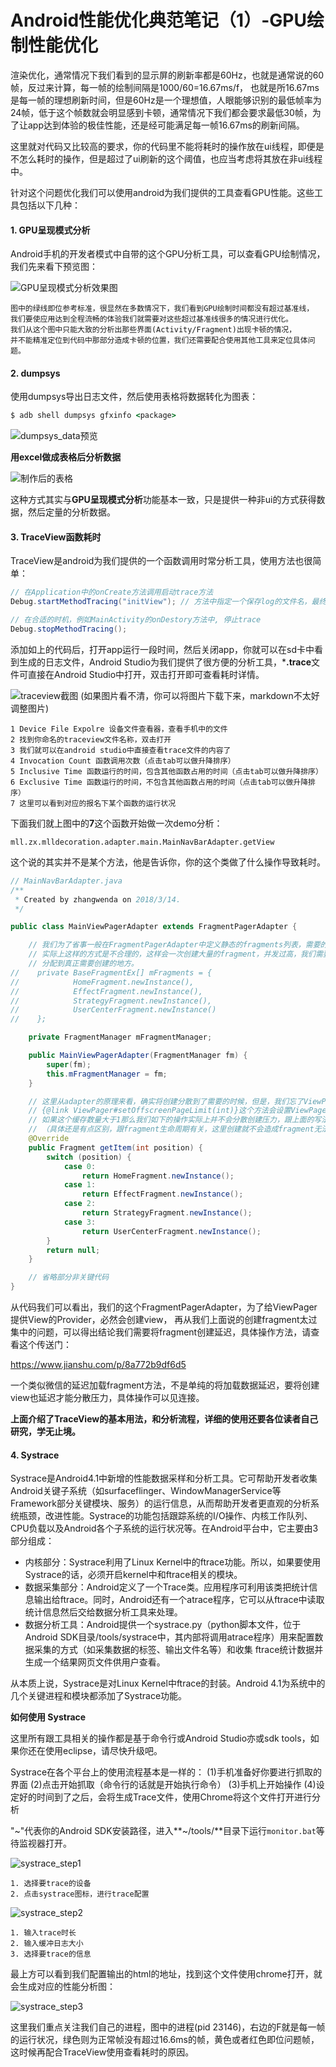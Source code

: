 Android性能优化典范笔记（1）-GPU绘制性能优化
====================================

渲染优化，通常情况下我们看到的显示屏的刷新率都是60Hz，也就是通常说的60帧，反过来计算，每一帧的绘制间隔是1000/60=16.67ms/f，
也就是所16.67ms是每一帧的理想刷新时间，但是60Hz是一个理想值，人眼能够识别的最低帧率为24帧，低于这个帧数就会明显感到卡顿，通常情况下我们都会要求最低30帧，为了让app达到体验的极佳性能，还是经可能满足每一帧16.67ms的刷新间隔。

这里就对代码又比较高的要求，你的代码里不能将耗时的操作放在ui线程，即便是不怎么耗时的操作，但是超过了ui刷新的这个阈值，也应当考虑将其放在非ui线程中。

针对这个问题优化我们可以使用android为我们提供的工具查看GPU性能。这些工具包括以下几种：

#### 1. GPU呈现模式分析

Android手机的开发者模式中自带的这个GPU分析工具，可以查看GPU绘制情况，我们先来看下预览图：

![GPU呈现模式分析效果图](./images/Android_GPU_Debugger.png)

```text
图中的绿线即位参考标准，很显然在多数情况下，我们看到GPU绘制时间都没有超过基准线，
我们要使应用达到全程流畅的体验我们就需要对这些超过基准线很多的情况进行优化。
我们从这个图中只能大致的分析出那些界面(Activity/Fragment)出现卡顿的情况，
并不能精准定位到代码中那部分造成卡顿的位置，我们还需要配合使用其他工具来定位具体问题。
```

#### 2. dumpsys

使用dumpsys导出日志文件，然后使用表格将数据转化为图表：

```cmd
$ adb shell dumpsys gfxinfo <package>
```

![dumpsys_data预览](./images/dumpsys_data.png)

**用excel做成表格后分析数据**

![制作后的表格](./images/dumpsys_table_preview.png)

这种方式其实与**GPU呈现模式分析**功能基本一致，只是提供一种非ui的方式获得数据，然后定量的分析数据。


#### 3. TraceView函数耗时

TraceView是android为我们提供的一个函数调用时常分析工具，使用方法也很简单：

```java
// 在Application中的onCreate方法调用启动trace方法
Debug.startMethodTracing("initView"); // 方法中指定一个保存log的文件名，最终生成的log在手机的 /sdcard/initView.trace 中

// 在合适的时机，例如MainActivity的onDestory方法中, 停止trace
Debug.stopMethodTracing();
```

添加如上的代码后，打开app运行一段时间，然后关闭app，你就可以在sd卡中看到生成的日志文件，Android Studio为我们提供了很方便的分析工具，***.trace**文件可直接在Android Studio中打开，双击打开即可查看耗时详情。

![traceview截图](./images/trace_view_screenshot.png)
(如果图片看不清，你可以将图片下载下来，markdown不太好调整图片)

```text
1 Device File Expolre 设备文件查看器，查看手机中的文件
2 找到你命名的traceview文件名称，双击打开
3 我们就可以在android studio中直接查看trace文件的内容了
4 Invocation Count 函数调用次数（点击tab可以做升降排序）
5 Inclusive Time 函数运行的时间，包含其他函数占用的时间（点击tab可以做升降排序）
6 Exclusive Time 函数运行的时间，不包含其他函数占用的时间（点击tab可以做升降排序）
7 这里可以看到对应的报名下某个函数的运行状况
```

下面我们就上图中的**7**这个函数开始做一次demo分析：

```
mll.zx.mlldecoration.adapter.main.MainNavBarAdapter.getView
```

这个说的其实并不是某个方法，他是告诉你，你的这个类做了什么操作导致耗时。

```java
// MainNavBarAdapter.java
/**
 * Created by zhangwenda on 2018/3/14.
 */

public class MainViewPagerAdapter extends FragmentPagerAdapter {

	// 我们为了省事一般在FragmentPagerAdapter中定义静态的fragments列表，需要的时候直接拿来用。
	// 实际上这样的方式是不合理的，这样会一次创建大量的fragment，并发过高，我们需要将并发合理
	// 分配到真正需要创建的地方。
//    private BaseFragmentEx[] mFragments = {
//            HomeFragment.newInstance(),
//            EffectFragment.newInstance(),
//            StrategyFragment.newInstance(),
//            UserCenterFragment.newInstance()
//    };

    private FragmentManager mFragmentManager;

    public MainViewPagerAdapter(FragmentManager fm) {
        super(fm);
        this.mFragmentManager = fm;
    }

    // 这里从adapter的原理来看，确实将创建分散到了需要的时候，但是，我们忘了ViewPager一个重要的方法
    // {@link ViewPager#setOffscreenPageLimit(int)}这个方法会设置ViewPager的缓存Pager数量，
    // 如果这个缓存数量大于1那么我们如下的操作实际上并不会分散创建压力，跟上面的写法没什么区别。
    // （具体还是有点区别，跟fragment生命周期有关，这里创建就不会造成fragment无法与activity关联的问题）
    @Override
    public Fragment getItem(int position) {
        switch (position) {
            case 0:
                return HomeFragment.newInstance();
            case 1:
                return EffectFragment.newInstance();
            case 2:
                return StrategyFragment.newInstance();
            case 3:
                return UserCenterFragment.newInstance();
        }
        return null;
    }

    // 省略部分非关键代码
}
```

从代码我们可以看出，我们的这个FragmentPagerAdapter，为了给ViewPager提供View的Provider，必然会创建view，
再从我们上面说的创建fragment太过集中的问题，可以得出结论我们需要将fragment创建延迟，具体操作方法，请查看这个传送门：

https://www.jianshu.com/p/8a772b9df6d5

一个类似微信的延迟加载fragment方法，不是单纯的将加载数据延迟，要将创建view也延迟才能分散压力，具体操作可以见连接。

**上面介绍了TraceView的基本用法，和分析流程，详细的使用还要各位读者自己研究，学无止境。**

#### 4. Systrace

Systrace是Android4.1中新增的性能数据采样和分析工具。它可帮助开发者收集Android关键子系统（如surfaceflinger、WindowManagerService等Framework部分关键模块、服务）的运行信息，从而帮助开发者更直观的分析系统瓶颈，改进性能。Systrace的功能包括跟踪系统的I/O操作、内核工作队列、CPU负载以及Android各个子系统的运行状况等。在Android平台中，它主要由3部分组成：

+ 内核部分：Systrace利用了Linux Kernel中的ftrace功能。所以，如果要使用Systrace的话，必须开启kernel中和ftrace相关的模块。
+ 数据采集部分：Android定义了一个Trace类。应用程序可利用该类把统计信息输出给ftrace。同时，Android还有一个atrace程序，它可以从ftrace中读取统计信息然后交给数据分析工具来处理。
+ 数据分析工具：Android提供一个systrace.py（python脚本文件，位于Android SDK目录/tools/systrace中，其内部将调用atrace程序）用来配置数据采集的方式（如采集数据的标签、输出文件名等）和收集 ftrace统计数据并生成一个结果网页文件供用户查看。

从本质上说，Systrace是对Linux Kernel中ftrace的封装。Android 4.1为系统中的几个关键进程和模块都添加了Systrace功能。


**如何使用 Systrace**

这里所有跟工具相关的操作都是基于命令行或Android Studio亦或sdk tools，如果你还在使用eclipse，请尽快升级吧。

Systrace在各个平台上的使用流程基本是一样的：
(1)手机准备好你要进行抓取的界面
(2)点击开始抓取（命令行的话就是开始执行命令）
(3)手机上开始操作
(4)设定好的时间到了之后，会将生成Trace文件，使用Chrome将这个文件打开进行分析

"~"代表你的Android SDK安装路径，进入**~/tools/**目录下运行```monitor.bat```等待监视器打开。

![systrace_step1](./images/systrace_step1.png)

```text
1. 选择要trace的设备
2. 点击systrace图标，进行trace配置
```

![systrace_step2](./images/systrace_step2.png)

```text
1. 输入trace时长
2. 输入缓冲日志大小
3. 选择要trace的信息
```

最上方可以看到我们配置输出的html的地址，找到这个文件使用chrome打开，就会生成对应的性能分析图：

![systrace_step3](./images/systrace_step3.png)

这里我们重点关注我们自己的进程，图中的进程(pid 23146)，右边的F就是每一帧的运行状况，绿色则为正常帧没有超过16.6ms的帧，黄色或者红色即位问题帧，这时候再配合TraceView使用查看耗时的原因。
